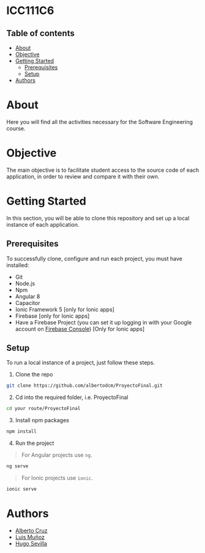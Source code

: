 # ICC111C6

## Table of contents
* [About](#about)
* [Objective](#objective)
* [Getting Started](#getting-started)
    * [Prerequisites](#prerequisites)
    * [Setup](#setup)
* [Authors](#authors)

# About
Here you will find all the activities necessary for the Software Engineering course.

# Objective
The main objective is to facilitate student access to the source code of each application, in order to review and compare it with their own.

# Getting Started
In this section, you will be able to clone this repository and set up a local instance of each application. 

## Prerequisites
To successfully clone, configure and run each project, you must have installed:

* Git
* Node.js
* Npm
* Angular 8
* Capacitor
* Ionic Framework 5 [only for Ionic apps]
* Firebase [only for Ionic apps]
* Have a Firebase Project (you can set it up logging in with your Google account on [Firebase Console](https://console.firebase.google.com)) [Only for Ionic apps]

## Setup
To run a local instance of a project, just follow these steps.

1. Clone the repo

```bash
git clone https://github.com/albertodcm/ProyectoFinal.git
```

2. Cd into the required folder, i.e. ProyectoFinal
```bash
cd your route/ProyectoFinal
```

3. Install npm packages
```bash
npm install
```
4. Run the project
> For Angular projects use `ng`.
```bash
ng serve 
```

> For Ionic projects use `ionic`.
```bash
ionic serve
```

# Authors
* [Alberto Cruz](https://github.com/albertodcm)
* [Luis Muñoz](https://github.com/ludamuac)
* [Hugo Sevilla](HugoElcabezas)
